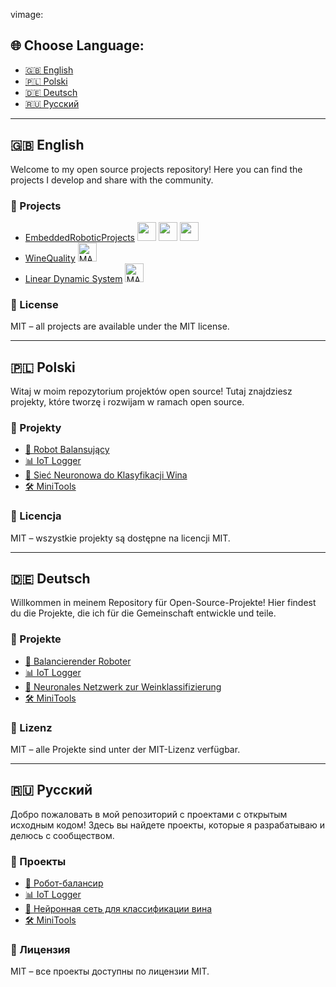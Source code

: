 vimage:
## 🌐 Choose Language:
- [🇬🇧 English](#english)
- [🇵🇱 Polski](#polski)
- [🇩🇪 Deutsch](#deutsch)
- [🇷🇺 Русский](#russkiy)

---

## <a name="english"></a> 🇬🇧 English

Welcome to my open source projects repository! Here you can find the projects I develop and share with the community.

### 🚀 Projects

- [EmbeddedRoboticProjects](https://github.com/0ZGAnetwork/EmbeddedRoboticProjects) <img src="https://cdn.jsdelivr.net/gh/devicons/devicon/icons/c/c-original.svg" width="30" height="30"/> <img src="https://cdn.jsdelivr.net/gh/devicons/devicon/icons/cplusplus/cplusplus-original.svg" width="30" height="30"/> <img src="https://cdn.jsdelivr.net/gh/devicons/devicon/icons/raspberrypi/raspberrypi-original.svg" width="30" height="30"/>
- [WineQuality](https://github.com/0ZGAnetwork/WineQualityProject) <img src="https://upload.wikimedia.org/wikipedia/commons/2/21/Matlab_Logo.png" width="30" height="30" alt="MATLAB Logo"/>
- [Linear Dynamic System](https://github.com/0ZGAnetwork/LinearDynamicalSProject) <img src="https://upload.wikimedia.org/wikipedia/commons/2/21/Matlab_Logo.png" width="30" height="30" alt="MATLAB Logo"/>

### 🧾 License

MIT – all projects are available under the MIT license.

---

## <a name="polski"></a> 🇵🇱 Polski

Witaj w moim repozytorium projektów open source! Tutaj znajdziesz projekty, które tworzę i rozwijam w ramach open source.

### 🚀 Projekty

- [🤖 Robot Balansujący](robot-balansujacy)
- [📊 IoT Logger](iot-logger)
- [🧠 Sieć Neuronowa do Klasyfikacji Wina](wine-mlp)
- [🛠️ MiniTools](minitools)

### 🧾 Licencja

MIT – wszystkie projekty są dostępne na licencji MIT.

---

## <a name="deutsch"></a> 🇩🇪 Deutsch

Willkommen in meinem Repository für Open-Source-Projekte! Hier findest du die Projekte, die ich für die Gemeinschaft entwickle und teile.

### 🚀 Projekte

- [🤖 Balancierender Roboter](robot-balancing)
- [📊 IoT Logger](iot-logger)
- [🧠 Neuronales Netzwerk zur Weinklassifizierung](wine-mlp)
- [🛠️ MiniTools](minitools)

### 🧾 Lizenz

MIT – alle Projekte sind unter der MIT-Lizenz verfügbar.

---

## <a name="russkiy"></a> 🇷🇺 Русский

Добро пожаловать в мой репозиторий с проектами с открытым исходным кодом! Здесь вы найдете проекты, которые я разрабатываю и делюсь с сообществом.

### 🚀 Проекты

- [🤖 Робот-балансир](robot-balancing)
- [📊 IoT Logger](iot-logger)
- [🧠 Нейронная сеть для классификации вина](wine-mlp)
- [🛠️ MiniTools](minitools)

### 🧾 Лицензия

MIT – все проекты доступны по лицензии MIT.

